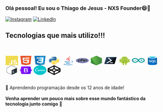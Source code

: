 ### Olá pessoal! Eu sou o Thiago de Jesus - NXS Founder😄🚀 


[![Instagram](https://img.shields.io/badge/Instagram-E4405F?style=for-the-badge&logo=instagram&logoColor=white)](https://www.instagram.com/thiagojesus86/)
[![LinkedIn](https://img.shields.io/badge/linkedin-836FFF?style=for-the-badge&logo=linkedin&logoColor=white)](https://www.linkedin.com/in/thiagodejesus86/)

<!-- ![Gutoneitzke GitHub stats](https://github-readme-stats.vercel.app/api?username=gutoneitzke&show_icons=true&theme=tokyonight&count_private=true)-->

## Tecnologias que mais utilizo!!!
<br>
  <div style="display: inline_block"><br>
    <img align="center" alt="" height="30" width="40" src="https://raw.githubusercontent.com/devicons/devicon/master/icons/javascript/javascript-plain.svg">
    <img align="center" alt="" height="30" width="40" src="https://raw.githubusercontent.com/devicons/devicon/master/icons/html5/html5-original.svg">
    <img align="center" alt="" height="30" width="40" src="https://raw.githubusercontent.com/devicons/devicon/master/icons/css3/css3-original.svg">
    <img align="center" alt="" height="30" width="40" src="https://raw.githubusercontent.com/devicons/devicon/master/icons/python/python-original.svg">
    <img align="center" alt="" height="30" width="40" src="https://raw.githubusercontent.com/devicons/devicon/master/icons/java/java-original.svg">
    <img align="center" alt="" height="30" width="40" src="https://raw.githubusercontent.com/devicons/devicon/master/icons/php/php-original.svg">
    <img align="center" alt="" height="30" width="40" src="https://raw.githubusercontent.com/devicons/devicon/master/icons/nodejs/nodejs-original.svg">
    <img align="center" alt="" height="30" width="40" src="https://raw.githubusercontent.com/devicons/devicon/master/icons/powershell/powershell-original.svg">
    <img align="center" alt="" height="30" width="40" src="https://raw.githubusercontent.com/devicons/devicon/master/icons/android/android-original.svg">
    <img align="center" alt="" height="30" width="40" src="https://raw.githubusercontent.com/devicons/devicon/master/icons/arduino/arduino-original.svg">
    <img align="center" alt="" height="30" width="40" src="https://raw.githubusercontent.com/devicons/devicon/master/icons/azuresqldatabase/azuresqldatabase-original.svg">
    <img align="center" alt="" height="30" width="40" src="https://raw.githubusercontent.com/devicons/devicon/master/icons/bash/bash-original.svg">
    <img align="center" alt="" height="30" width="40" src="https://raw.githubusercontent.com/devicons/devicon/master/icons/bootstrap/bootstrap-original.svg">
    <img align="center" alt="" height="30" width="40" src="https://raw.githubusercontent.com/devicons/devicon/master/icons/canva/canva-original.svg">
    <img align="center" alt="" height="30" width="40" src="https://raw.githubusercontent.com/devicons/devicon/master/icons/codepen/codepen-original.svg">
  </div>
<br/>

🔴 Aprendendo programação desde os 12 anos de idade!
<br><br>
<b>Venha aprender um pouco mais sobre esse mundo fantástico da tecnologia junto comigo</b> 🚀

